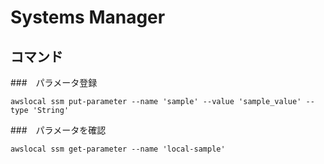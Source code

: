 # Systems Manager

## コマンド

###　パラメータ登録

```
awslocal ssm put-parameter --name 'sample' --value 'sample_value' --type 'String'
```

###　パラメータを確認

```
awslocal ssm get-parameter --name 'local-sample'
```
